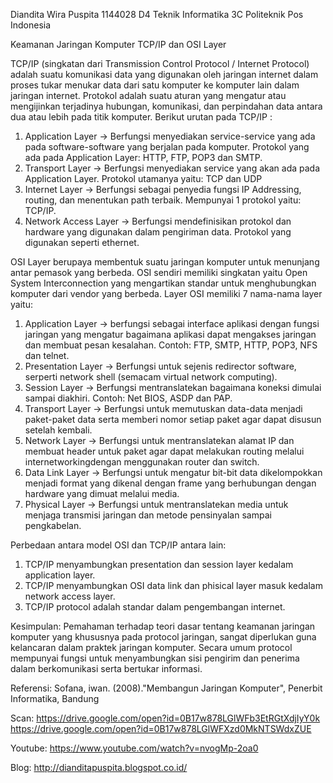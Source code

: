 Diandita Wira Puspita
1144028
D4 Teknik Informatika 3C
Politeknik Pos Indonesia

Keamanan Jaringan Komputer
TCP/IP dan OSI Layer


TCP/IP (singkatan dari Transmission Control Protocol / Internet Protocol) adalah suatu komunikasi data yang digunakan oleh jaringan internet dalam proses tukar menukar data dari satu komputer ke komputer lain dalam jaringan internet.
Protokol adalah suatu aturan yang mengatur atau mengijinkan terjadinya hubungan, komunikasi, dan perpindahan data antara dua atau lebih pada titik komputer.
Berikut urutan pada TCP/IP :
1. Application Layer -> Berfungsi menyediakan service-service yang ada pada software-software    yang berjalan pada komputer. Protokol yang ada pada Application Layer: HTTP, FTP, POP3 dan SMTP.
2. Transport Layer -> Berfungsi menyediakan service yang akan ada pada Application Layer. Protokol utamanya yaitu: TCP dan UDP
3. Internet Layer -> Berfungsi sebagai penyedia fungsi IP Addressing, routing, dan menentukan path terbaik. Mempunyai 1 protokol yaitu: TCP/IP.
4. Network Access Layer -> Berfungsi mendefinisikan protokol dan hardware yang digunakan dalam pengiriman data. Protokol yang digunakan seperti ethernet.

OSI Layer berupaya membentuk suatu jaringan komputer untuk menunjang antar pemasok yang berbeda. OSI sendiri memiliki singkatan yaitu Open System Interconnection yang mengartikan standar untuk menghubungkan komputer dari vendor yang berbeda.
Layer OSI memiliki 7 nama-nama layer yaitu:
1. Application Layer -> berfungsi sebagai interface aplikasi dengan fungsi jaringan yang mengatur bagaimana aplikasi dapat mengakses jaringan dan membuat pesan kesalahan. Contoh: FTP, SMTP, HTTP, POP3, NFS dan telnet.
2. Presentation Layer -> Berfungsi untuk sejenis redirector software, serperti network shell (semacam virtual network computing).
3. Session Layer -> Berfungsi mentranslatekan bagaimana koneksi dimulai sampai diakhiri. Contoh: Net BIOS, ASDP dan PAP.
4. Transport Layer -> Berfungsi untuk memutuskan data-data menjadi paket-paket data serta memberi nomor setiap paket agar dapat disusun setelah kembali.
5. Network Layer -> Berfungsi untuk mentranslatekan alamat IP dan membuat header untuk paket agar dapat melakukan routing melalui internetworkingdengan menggunakan router dan switch.
6. Data Link Layer -> Berfungsi untuk mengatur bit-bit data dikelompokkan menjadi format yang dikenal dengan frame yang berhubungan dengan hardware yang dimuat melalui media.
7. Physical Layer -> Berfungsi untuk mentranslatekan media untuk menjaga transmisi jaringan dan metode pensinyalan sampai pengkabelan.

Perbedaan antara model OSI dan TCP/IP antara lain:
1. TCP/IP menyambungkan presentation dan session layer kedalam application layer.
2. TCP/IP menyambungkan OSI data link dan phisical layer masuk kedalam network access layer.
3. TCP/IP protocol adalah standar dalam pengembangan internet.

Kesimpulan:
Pemahaman terhadap teori dasar tentang keamanan jaringan komputer yang khususnya pada protocol jaringan, sangat diperlukan guna kelancaran dalam praktek jaringan komputer. Secara umum protocol mempunyai fungsi untuk menyambungkan sisi pengirim dan penerima dalam berkomunikasi serta bertukar informasi.

Referensi:
Sofana, iwan. (2008)."Membangun Jaringan Komputer", Penerbit Informatika, Bandung

Scan:
https://drive.google.com/open?id=0B17w878LGlWFb3EtRGtXdjIyY0k 
https://drive.google.com/open?id=0B17w878LGlWFXzd0MkNTSWdxZUE 

Youtube:
https://www.youtube.com/watch?v=nvogMp-2oa0

Blog:
http://dianditapuspita.blogspot.co.id/

